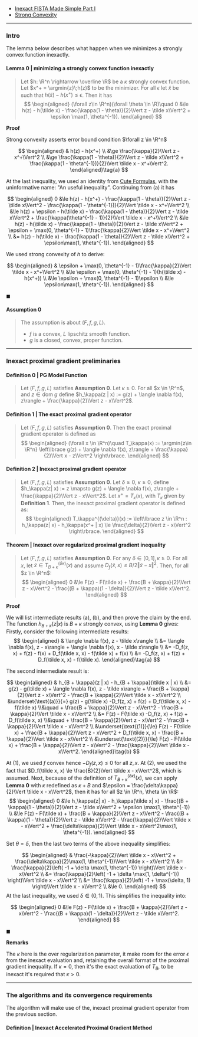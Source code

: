 - [Inexact FISTA Made Simple Part I](Inexact%20FISTA%20Made%20Simple%20Part%20I.md)
- [Strong Convexity](../AMATH%20516%20Numerical%20Optimizations/Properties%20of%20Functions/Strong%20Convexity.md)

---
### **Intro**

The lemma below describes what happen when we minimizes a strongly convex function inexactly. 

#### **Lemma 0 | minimizing a strongly convex function inexactly**
> Let $h: \R^n \rightarrow \overline \R$ be a $\kappa$ strongly convex function. 
> Let $x^+ = \argmin{z}\;h(z)$ to be the minimizer. 
> For all $\epsilon$ let $\tilde x$ be such that $h(\tilde x) - h(x^+) \le \epsilon$.
> Then it has 
> $$
> \begin{aligned}
>     (\forall z\in \R^n)(\forall \theta \in \R)\quad
>     0 &\le 
>     h(z) - h(\tilde x) - \frac{\kappa(1 - \theta)}{2}\Vert z - \tilde x\Vert^2
>     + \epsilon \max(1, \theta^{-1}). 
> \end{aligned}
> $$

**Proof**

Strong convexity asserts error bound condition $\forall z \in \R^n$

$$
\begin{aligned}
    & h(z) - h(x^+)
    \\
    &\ge
    \frac{\kappa}{2}\Vert z - x^+\Vert^2
    \\
    &\ge
    \frac{\kappa(1 - \theta)}{2}\Vert z - \tilde x\Vert^2
    + \frac{\kappa(1 - \theta^{-1})}{2}\Vert \tilde x - x^+\Vert^2.
\end{aligned}\tag{a}
$$

At the last inequality, we used an identity from [Cute Formulas](../AMATH%20516%20Numerical%20Optimizations/Background/Equalities,%20Inequalities%20of%20Euclidean%20Space.md), with the uninformative name: "An useful inequality". 
Continuing from (a) it has

$$
\begin{aligned}
    0 &\le h(z) - h(x^+) 
    - \frac{\kappa(1 - \theta)}{2}\Vert z - \tilde x\Vert^2
    - \frac{\kappa(1 - \theta^{-1})}{2}\Vert \tilde x - x^+\Vert^2
    \\
    &\le 
    h(z) + \epsilon - h(\tilde x) 
    - \frac{\kappa(1 - \theta)}{2}\Vert z - \tilde x\Vert^2
    + \frac{\kappa(\theta^{-1} - 1)}{2}\Vert \tilde x - x^+\Vert^2
    \\
    &\le 
    h(z) - h(\tilde x) 
    - \frac{\kappa(1 - \theta)}{2}\Vert z - \tilde x\Vert^2
    + \epsilon 
    + \max(0, \theta^{-1} - 1)\frac{\kappa}{2}\Vert \tilde x - x^+\Vert^2
    \\
    &= h(z) - h(\tilde x) 
    - \frac{\kappa(1 - \theta)}{2}\Vert z - \tilde x\Vert^2
    + \epsilon\max(1, \theta^{-1}). 
\end{aligned}
$$

We used strong convexity of $h$ to derive: 

$$
\begin{aligned}
    & \epsilon 
    + \max(0, \theta^{-1} - 1)\frac{\kappa}{2}\Vert \tilde x - x^+\Vert^2
    \\
    &\le 
    \epsilon + \max(0, \theta^{-1} - 1)(h(\tilde x) - h(x^+))
    \\
    &\le \epsilon + \max(0, \theta^{-1} - 1)\epsilon
    \\
    &\le 
    \epsilon\max(1, \theta^{-1}). 
\end{aligned}
$$

$\blacksquare$


#### **Assumption 0**
> The assumption is about $(F, f, g, L)$. 
> - $f$ is a convex, $L$ lipschitz smooth function. 
> - $g$ is a closed, convex, proper function. 

---
### **Inexact proximal gradient preliminaries**

#### **Definition 0 | PG Model Function**
> Let $(F, f, g, L)$ satisfies **Assumption 0**. 
> Let $\kappa \ge 0$. 
> For all $x \in \R^n$, and $z \in \text{dom}\; g$ define $h_\kappa(z | x) := g(z) + \langle \nabla f(x), z\rangle + \frac{\kappa}{2}\Vert z - x\Vert^2$. 

#### **Definition 1 | The exact proximal gradient operator**
> Let $(F, f, g, L)$ satisfies **Assumption 0**. 
> Then the exact proximal gradient operator is defined as 
> $$
> \begin{aligned}
>     (\forall x \in \R^n)\quad
>     T_\kappa(x) := 
>     \argmin{z\in \R^n}
>     \left\lbrace
>         g(z) + \langle \nabla f(x), z\rangle + \frac{\kappa}{2}\Vert x - z\Vert^2
>     \right\rbrace. 
> \end{aligned}
> $$


#### **Definition 2 | Inexact proximal gradient operator**
> Let $(F, f, g, L)$ satisfies **Assumption 0**. 
> Let $\delta \ge 0$, $\kappa \ge 0$, define $h_\kappa(z| x) := z \mapsto g(z) + \langle \nabla f(x), z\rangle + \frac{\kappa}{2}\Vert z - x\Vert^2$. 
> Let $x^+ = T_\kappa(x)$, with $T_\kappa$ given by **Definition 1**. 
> Then, the inexact proximal gradient operator is defined as: 
> $$
> \begin{aligned}
>     T_\kappa^{(\delta)}(x) := 
>     \left\lbrace
>         z \in \R^n : 
>         h_\kappa(z| x) - h_\kappa(x^+ | x) \le \frac{\delta}{2}\Vert z - x\Vert^2
>     \right\rbrace. 
> \end{aligned}
> $$

#### **Theorem | Inexact over regularized proximal gradient inequality**
> Let $(F, f, g, L)$ satisfies **Assumption 0**. 
> For any $\delta \in [0, 1], \kappa \ge 0$. 
> For all $x$, let $\tilde x \in T_{B + \kappa}^{(\delta\kappa)}(x)$ and assume $D_f(\tilde x, x) \le B/2\Vert \tilde x - x\Vert^2$. 
> Then, for all $z \in \R^n$: 
> $$
> \begin{aligned}
>     0 &\le 
>     F(z) - F(\tilde x)
>     + \frac{B + \kappa}{2}\Vert z - x\Vert^2
>     - \frac{(B + \kappa)(1 - \delta)}{2}\Vert z - \tilde x\Vert^2. 
> \end{aligned}
> $$

**Proof**

We will list intermediate results (a), (b), and then prove the claim by the end. 
The function $h_{B + \kappa}(z | x)$ is $B + \kappa$ strongly convex, using **Lemma 0** gives: 
Firstly, consider the following intermediate results: 
$$
\begin{aligned}
    & \langle \nabla f(x), z - \tilde x\rangle
    \\
    &=
    \langle \nabla f(x), z - x\rangle
    + \langle \nabla f(x), x - \tilde x\rangle
    \\
    &= 
    -D_f(z, x) + f(z) - f(x)
    + D_f(\tilde x, x) - f(\tilde x) + f(x)
    \\
    &= 
    -D_f(z, x) + f(z)
    + D_f(\tilde x, x) - f(\tilde x). 
\end{aligned}\tag{a}
$$

The second intermediate result is:  

$$
\begin{aligned}
    & h_{B + \kappa}(z | x) - h_{B + \kappa}(\tilde x | x) 
    \\
    &= 
    g(z) - g(\tilde x) 
    + \langle \nabla f(x), z - \tilde x\rangle
    + \frac{B + \kappa}{2}\Vert z - x\Vert^2
    - \frac{B + \kappa}{2}\Vert \tilde x - x\Vert^2
    \\
    &\underset{\text{(a)}}{=} 
    g(z) - g(\tilde x) 
    -D_f(z, x) + f(z)
    + D_f(\tilde x, x) - f(\tilde x)
        \\&\quad 
        + \frac{B + \kappa}{2}\Vert z - x\Vert^2
        - \frac{B + \kappa}{2}\Vert \tilde x - x\Vert^2
    \\
    &=
    F(z) - F(\tilde x) 
    -D_f(z, x) + f(z) + D_f(\tilde x, x)
        \\&\quad 
        + \frac{B + \kappa}{2}\Vert z - x\Vert^2
        - \frac{B + \kappa}{2}\Vert \tilde x - x\Vert^2
    \\
    &\underset{\text{(1)}}{\le}
    F(z) - F(\tilde x) 
    + \frac{B + \kappa}{2}\Vert z - x\Vert^2
    + D_f(\tilde x, x)
    - \frac{B + \kappa}{2}\Vert \tilde x - x\Vert^2
    \\
    &\underset{\text{(2)}}{\le}
    F(z) - F(\tilde x)
    + \frac{B + \kappa}{2}\Vert z - x\Vert^2
    - \frac{\kappa}{2}\Vert \tilde x - x\Vert^2. 
\end{aligned}\tag{b}
$$

At (1), we used $f$ convex hence $-D_f(z, x) \le 0$ for all $z, x$. 
At (2), we used the fact that $D_f(\tilde x, x) \le \frac{B}{2}\Vert \tilde x - x\Vert^2$, which is assumed. 
Next, because of the definition of $T_{B + \kappa}^{(\delta\kappa)}(x)$, we can apply **Lemma 0** with $\kappa$ redefined as $\kappa + B$ and $\epsilon = \frac{\delta\kappa}{2}\Vert \tilde x - x\Vert^2$, then it has for all $z \in \R^n, \theta \in \R$: 
$$
\begin{aligned}
    0 &\le h_\kappa(z| x) - h_\kappa(\tilde x| x) 
    - \frac{(B + \kappa)(1 - \theta)}{2}\Vert z - \tilde x\Vert^2 
    + \epsilon \max(1, \theta^{-1})
    \\
    &\le 
    F(z) - F(\tilde x)
    + \frac{B + \kappa}{2}\Vert z - x\Vert^2
    - \frac{(B + \kappa)(1 - \theta)}{2}\Vert z - \tilde x\Vert^2 
    - \frac{\kappa}{2}\Vert \tilde x - x\Vert^2
    + \frac{\delta\kappa}{2}\Vert \tilde x - x\Vert^2\max(1, \theta^{-1}). 
\end{aligned}
$$

Set $\theta = \delta$, then the last two terms of the above inequality simplifies: 

$$
\begin{aligned}
    & \frac{-\kappa}{2}\Vert \tilde x - x\Vert^2
    + \frac{\delta\kappa}{2}\max(1, \theta^{-1})\Vert \tilde x - x\Vert^2
    \\
    &= \frac{\kappa}{2}\left(
        -1 + \delta \max(1, \theta^{-1})
    \right)\Vert \tilde x - x\Vert^2
    \\
    &= 
    \frac{\kappa}{2}\left(
        -1 + \delta \max(1, \delta^{-1})
    \right)\Vert \tilde x - x\Vert^2
    \\
    &= \frac{\kappa}{2}\left(
        -1 + \max(\delta, 1)
    \right)\Vert \tilde x - x\Vert^2
    \\ 
    &\le 0. 
\end{aligned}
$$
At the last inequality, we used $\delta \in (0, 1)$. 
This simplifies the inequality into: 

$$
\begin{aligned}
    0 &\le 
    F(z) - F(\tilde x)
    + \frac{B + \kappa}{2}\Vert z - x\Vert^2
    - \frac{(B + \kappa)(1 - \delta)}{2}\Vert z - \tilde x\Vert^2. 
\end{aligned}
$$

$\blacksquare$

**Remarks**

The $\kappa$ here is the over regularization parameter, it make room for the error $\epsilon$ from the inexact evaluation and, retaining the overall format of the proximal gradient inequality. 
If $\kappa = 0$, then it's the exact evaluation of $T_{B}$, to be inexact it's required that $\kappa > 0$. 

---
### **The algorithms and its convergence requirements**

The algorithm will make use of the, inexact proximal gradient operator from the previous section. 


#### **Definition | Inexact Accelerated Proximal Gradient Method**
> 
